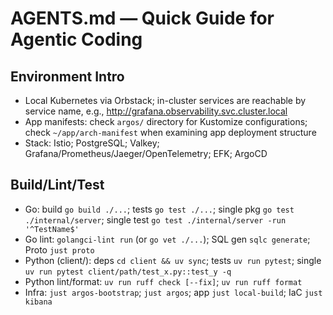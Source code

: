 # AGENTS.md — Quick Guide for Agentic Coding

## Environment Intro

- Local Kubernetes via Orbstack; in-cluster services are reachable by service name, e.g., http://grafana.observability.svc.cluster.local
- App manifests: check `argos/` directory for Kustomize configurations; check `~/app/arch-manifest` when examining app deployment structure
- Stack: Istio; PostgreSQL; Valkey; Grafana/Prometheus/Jaeger/OpenTelemetry; EFK; ArgoCD

## Build/Lint/Test

- Go: build `go build ./...`; tests `go test ./...`; single pkg `go test ./internal/server`; single test `go test ./internal/server -run '^TestName$'`
- Go lint: `golangci-lint run` (or `go vet ./...`); SQL gen `sqlc generate`; Proto `just proto`
- Python (client/): deps `cd client && uv sync`; tests `uv run pytest`; single `uv run pytest client/path/test_x.py::test_y -q`
- Python lint/format: `uv run ruff check [--fix]`; `uv run ruff format`
- Infra: `just argos-bootstrap`; `just argos`; app `just local-build`; IaC `just kibana`
